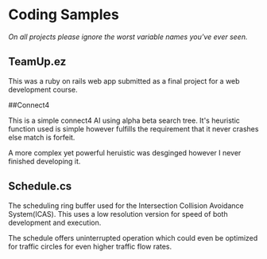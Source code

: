 # Coding Samples

*On all projects please ignore the worst variable names you've ever seen.*

## TeamUp.ez

This was a ruby on rails web app submitted as a final project for a web development course.

##Connect4

This is a simple connect4 AI using alpha beta search tree.  It's heuristic function used is simple however fulfills the requirement that it never crashes else match is forfeit.

A more complex yet powerful heruistic was desginged however I never finished developing it.

## Schedule.cs

The scheduling ring buffer used for the Intersection Collision Avoidance System(ICAS).  This uses a low resolution version for speed of both development and execution.

The schedule offers uninterrupted operation which could even be optimized for traffic circles for even higher traffic flow rates.
